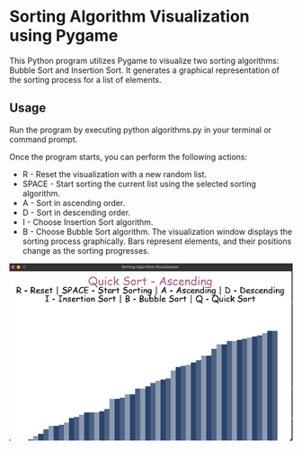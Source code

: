 # Sorting Algorithm Visualization using Pygame

This Python program utilizes Pygame to visualize two sorting algorithms: Bubble Sort and Insertion Sort. It generates a graphical representation of the sorting process for a list of elements.

## Usage
Run the program by executing python algorithms.py in your terminal or command prompt.

Once the program starts, you can perform the following actions:

- R - Reset the visualization with a new random list.
- SPACE - Start sorting the current list using the selected sorting algorithm.
- A - Sort in ascending order.
- D - Sort in descending order.
- I - Choose Insertion Sort algorithm.
- B - Choose Bubble Sort algorithm.
The visualization window displays the sorting process graphically. Bars represent elements, and their positions change as the sorting progresses.

![screenshot](screenshot/sorting.png)
